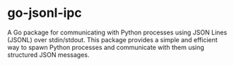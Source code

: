 # go-jsonl-ipc
A Go package for communicating with Python processes using JSON Lines (JSONL) over stdin/stdout. This package provides a simple and efficient way to spawn Python processes and communicate with them using structured JSON messages.
